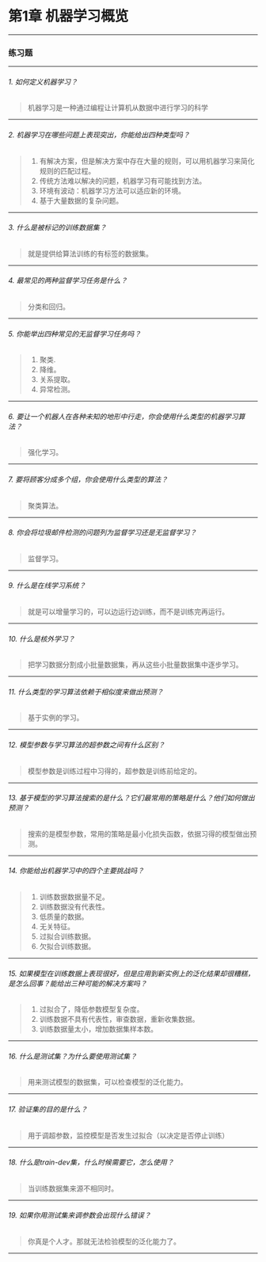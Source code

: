 # 第1章 机器学习概览

---

### 练习题
---

###### 1. 如何定义机器学习？
> 机器学习是一种通过编程让计算机从数据中进行学习的科学
---
###### 2. 机器学习在哪些问题上表现突出，你能给出四种类型吗？
> 1. 有解决方案，但是解决方案中存在大量的规则，可以用机器学习来简化规则的匹配过程。
> 2. 传统方法难以解决的问题，机器学习有可能找到方法。
> 3. 环境有波动：机器学习方法可以适应新的环境。
> 4. 基于大量数据的复杂问题。
---
###### 3. 什么是被标记的训练数据集？
> 就是提供给算法训练的有标签的数据集。
---
###### 4. 最常见的两种监督学习任务是什么？
> 分类和回归。
---
###### 5. 你能举出四种常见的无监督学习任务吗？
> 1. 聚类.
> 2. 降维。
> 3. 关系提取。
> 4. 异常检测。
---
###### 6. 要让一个机器人在各种未知的地形中行走，你会使用什么类型的机器学习算法？
> 强化学习。
---
###### 7. 要将顾客分成多个组，你会使用什么类型的算法？
> 聚类算法。
---
###### 8. 你会将垃圾邮件检测的问题列为监督学习还是无监督学习？
> 监督学习。
---
###### 9. 什么是在线学习系统？
> 就是可以增量学习的，可以边运行边训练，而不是训练完再运行。
---
###### 10. 什么是核外学习？
> 把学习数据分割成小批量数据集，再从这些小批量数据集中逐步学习。
---
###### 11. 什么类型的学习算法依赖于相似度来做出预测？
> 基于实例的学习。
---
###### 12. 模型参数与学习算法的超参数之间有什么区别？
> 模型参数是训练过程中习得的，超参数是训练前给定的。
---
###### 13. 基于模型的学习算法搜索的是什么？它们最常用的策略是什么？他们如何做出预测？
> 搜索的是模型参数，常用的策略是最小化损失函数，依据习得的模型做出预测。
---
###### 14. 你能给出机器学习中的四个主要挑战吗？
> 1. 训练数据数据量不足。
> 2. 训练数据没有代表性。
> 3. 低质量的数据。
> 4. 无关特征。
> 5. 过拟合训练数据。
> 6. 欠拟合训练数据。
---
###### 15. 如果模型在训练数据上表现很好，但是应用到新实例上的泛化结果却很糟糕，是怎么回事？能给出三种可能的解决方案吗？
> 1. 过拟合了，降低参数模型复杂度。
> 2. 训练数据不具有代表性，审查数据，重新收集数据。
> 3. 训练数据量太小，增加数据集样本数。
---
###### 16. 什么是测试集？为什么要使用测试集？
> 用来测试模型的数据集，可以检查模型的泛化能力。
---
###### 17. 验证集的目的是什么？
> 用于调超参数，监控模型是否发生过拟合（以决定是否停止训练）
---
###### 18. 什么是train-dev集，什么时候需要它，怎么使用？
> 当训练数据集来源不相同时。
---
###### 19. 如果你用测试集来调参数会出现什么错误？
> 你真是个人才。那就无法检验模型的泛化能力了。
---